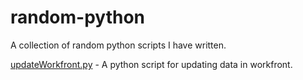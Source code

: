 # random-python
A collection of random python scripts I have written.

[updateWorkfront.py](https://github.com/AlexisRaine/random-python/tree/master/updateWorkfront) - A python script for updating data in workfront.
